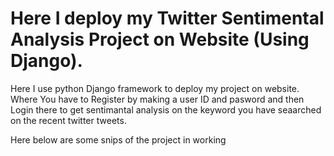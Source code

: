 # Here I deploy my Twitter Sentimental Analysis Project on Website (Using Django).

Here I use python Django framework to deploy my project on website.
Where You have to Register by making a user ID and pasword and then Login there to get sentimantal
analysis on the keyword you have seaarched on the recent twitter tweets.

Here below are some snips of the project in working
